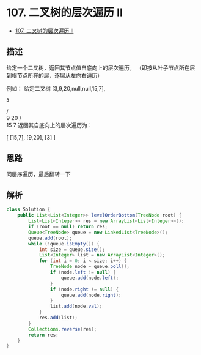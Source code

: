 # 107. 二叉树的层次遍历 II

- [107. 二叉树的层次遍历 II](https://leetcode-cn.com/problems/binary-tree-level-order-traversal-ii/)



## 描述

给定一个二叉树，返回其节点值自底向上的层次遍历。 （即按从叶子节点所在层到根节点所在的层，逐层从左向右遍历）

例如：
给定二叉树 [3,9,20,null,null,15,7],

    3
   / \
  9  20
    /  \
   15   7
返回其自底向上的层次遍历为：

[
  [15,7],
  [9,20],
  [3]
]

## 思路

同层序遍历，最后翻转一下


## 解析

```java
class Solution {
    public List<List<Integer>> levelOrderBottom(TreeNode root) {
        List<List<Integer>> res = new ArrayList<List<Integer>>();
        if (root == null) return res;
        Queue<TreeNode> queue = new LinkedList<TreeNode>();
        queue.add(root);
        while (!queue.isEmpty()) {
            int size = queue.size();
            List<Integer> list = new ArrayList<Integer>();
            for (int i = 0; i < size; i++) {
                TreeNode node = queue.poll();
                if (node.left != null) {
                    queue.add(node.left);
                }
                if (node.right != null) {
                    queue.add(node.right);
                }
                list.add(node.val);
            }
            res.add(list);
        }
        Collections.reverse(res);
        return res;
    }
}

```



